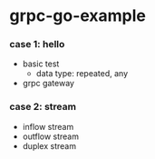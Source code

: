 # grpc-go-example

### case 1: hello
- basic test
  - data type: repeated, any
- grpc gateway

### case 2: stream
- inflow stream
- outflow stream
- duplex stream
